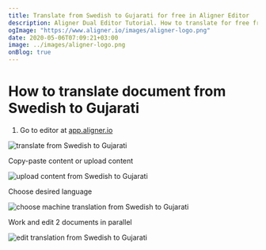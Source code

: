```yaml
---
title: Translate from Swedish to Gujarati for free in Aligner Editor
description: Aligner Dual Editor Tutorial. How to translate for free from Swedish to Gujarati. Aligner is multilingual document management platform. 
ogImage: "https://www.aligner.io/images/aligner-logo.png"
date: 2020-05-06T07:09:21+03:00
image: ../images/aligner-logo.png
onBlog: true
---
```


# How to translate document from Swedish to Gujarati

1. Go to editor at [app.aligner.io](https://app.aligner.io "Aligner App web page")

![translate from Swedish to Gujarati](../aligner-blank-editor.png "translate from Swedish to Gujarati")

Copy-paste content or upload content

![upload content from Swedish to Gujarati](../aligner-uploaded-document.png "upload content from Swedish to Gujarati")

Choose desired language

![choose machine translation from Swedish to Gujarati](../aligner-language-dropdown.png "choose machine translation from Swedish to Gujarati")

Work and edit 2 documents in parallel

![edit translation from Swedish to Gujarati](../aligner-double-sitded-editor.png "edit translation from Swedish to Gujarati")

